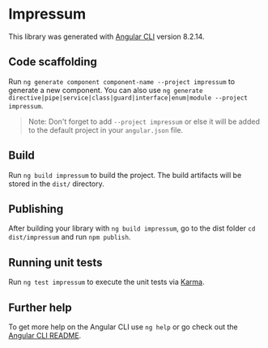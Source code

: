 # Impressum

This library was generated with [Angular CLI](https://github.com/angular/angular-cli) version 8.2.14.

## Code scaffolding

Run `ng generate component component-name --project impressum` to generate a new component. You can also use `ng generate directive|pipe|service|class|guard|interface|enum|module --project impressum`.
> Note: Don't forget to add `--project impressum` or else it will be added to the default project in your `angular.json` file. 

## Build

Run `ng build impressum` to build the project. The build artifacts will be stored in the `dist/` directory.

## Publishing

After building your library with `ng build impressum`, go to the dist folder `cd dist/impressum` and run `npm publish`.

## Running unit tests

Run `ng test impressum` to execute the unit tests via [Karma](https://karma-runner.github.io).

## Further help

To get more help on the Angular CLI use `ng help` or go check out the [Angular CLI README](https://github.com/angular/angular-cli/blob/master/README.md).
